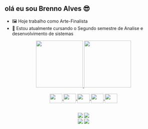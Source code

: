 ## olá eu sou Brenno Alves 😎

- 🖼️ Hoje trabalho como Arte-Finalista
- 📘 Estou atualmente cursando o Segundo semestre de Analise e desenvolvimento de sistemas

<div align="center">
  <a href="https://github.com/Brennoao">
  <img height="150em" src="https://github-readme-stats.vercel.app/api?username=Brennoao&show_icons=true&theme=outrun&include_all_commits=true&count_private=true"/>
  <img height="150em" src="https://github-readme-stats.vercel.app/api/top-langs/?username=Brennoao&layout=compact&langs_count=7&theme=outrun"/>
</div>
  
<div align="center" style="display: inline_block"><br>
  
  <img align="center" height="30" width="40" src="https://cdn.jsdelivr.net/gh/devicons/devicon/icons/html5/html5-original.svg" />
  <img align="center" height="30" width="40" src="https://cdn.jsdelivr.net/gh/devicons/devicon/icons/css3/css3-original.svg" />
  <img align="center" height="30" width="40" src="https://cdn.jsdelivr.net/gh/devicons/devicon/icons/javascript/javascript-plain.svg" />
  <img align="center" height="30" width="40" src="https://cdn.jsdelivr.net/gh/devicons/devicon/icons/python/python-original.svg" />
  <img align="center" height="30" width="40" src="https://cdn.jsdelivr.net/gh/devicons/devicon/icons/bootstrap/bootstrap-original.svg" />
 
</div>
	
<br>

<div align="center">
	
  <a href="mailto:brennoao@outlook.com" target="blank"><img src="https://img.shields.io/badge/Microsoft_Outlook-0078D4?style=for-the-badge&logo=microsoft-outlook&logoColor=white"></a>	
  <a href="https://www.instagram.com/house_phoenix20/" target="blank"><img src="https://img.shields.io/badge/Instagram-E4405F?style=for-the-badge&logo=instagram&logoColor=white"></a>	
  <a href="https://www.facebook.com/viajantedosubmundo18" target="blank"><img src="https://img.shields.io/badge/Facebook-1877F2?style=for-the-badge&logo=facebook&logoColor=white"></a>	
  <a href="https://api.whatsapp.com/send?phone=5561996565606" target="blank"><img src="https://img.shields.io/badge/WhatsApp-25D366?style=for-the-badge&logo=whatsapp&logoColor=white"></a>
	
</div>
